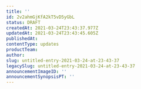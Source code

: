 ```yaml
---
title: ''
id: 2v2ahmGjKfA2kT5vD5yGbL
status: DRAFT
createdAt: 2021-03-24T23:43:37.977Z
updatedAt: 2021-03-24T23:43:45.605Z
publishedAt: 
contentType: updates
productTeam: 
author: 
slug: untitled-entry-2021-03-24-at-23-43-37
legacySlug: untitled-entry-2021-03-24-at-23-43-37
announcementImageID: ''
announcementSynopsisPT: ''
---
```



